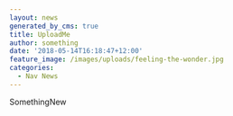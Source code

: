 ```yaml
---
layout: news
generated_by_cms: true
title: UploadMe
author: something
date: '2018-05-14T16:18:47+12:00'
feature_image: /images/uploads/feeling-the-wonder.jpg
categories:
  - Nav News
---
```

SomethingNew
